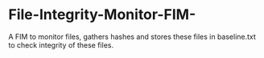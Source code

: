 # File-Integrity-Monitor-FIM-
A FIM to monitor files, gathers hashes and stores these files in baseline.txt to check integrity of these files. 

